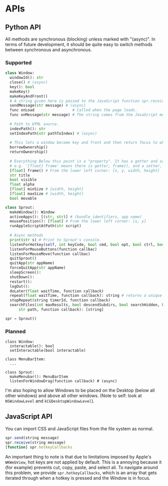 # APIs
## Python API
All methods are synchronous (blocking) unless marked with "(async)". In terms of future development, it should be quite easy to switch methods between synchronous and asynchronous.
### Supported
```python
class Window:
  windowId(): str
  close() # (async)
  key(): bool
  makeKey()
  makeKeyAndFront()
  # A string given here is passed to the JavaScript function spr.receive().
  sendMessage(str message) # (async)
  func onLoad                 # Called when the page loads.
  func onMessage(str message) # The string comes from the JavaScript method spr.send().
  
  # Path to HTML source.
  indexPath(): str
  setIndexPath(str pathToIndex) # (async)
  
  # This lets a window become key and front and then return focus to where it was originally.
  borrowOwnership()
  returnOwnership()
  
  # Everything Below this point is a "property". It has a getter and setter method.
  # e.g. '[float] frame' means there is getter, frame(), and a setter, setFrame().
  [float] frame() # From the lower left corner: [x, y, width, height]
  str title
  bool visible
  float alpha
  [float] minSize # [width, height]
  [float] maxSize # [width, height]
  bool movable

class Sprout:
  makeWindow(): Window
  activeApps(): [(str, str)] # (bundle identifiers, app name)
  mousePosition(): [float] # From the lower left corner: [x, y]
  runAppleScriptAtPath(str script)
  
  # Async methods
  print(str s) # Print to Sprout's console.
  listenForHotkey(self, int keyCode, bool cmd, bool opt, bool ctrl, bool shift, function callback) # (async)
  listenForMouseButtons(function callbac)
  listenForMouseMove(function callbac)
  quitSprout()
  quitApp(str appName)
  forceQuitApp(str appName)
  sleepScreen():
  shutDown():
  restart():
  logOut():
  doLater(float waitTime, function callback)
  repeat(float waitTime, function callback): string # returns a unique timerId
  stopRepeat(string timerId, function callback)
  searchFiles(int maxResults, bool descendSubdirs, bool searchHidden, bool excludeDirs, bool excludeFiles, bool extensions,
      str path, function callback): [string]

spr = Sprout()
```

### Planned
```
class Window:
  interactable(): bool
  setInteractable(bool interactable)

class MenuBarItem:
  ...

class Sprout:
  makeMenubar(): MenuBarItem
  listenForWindowDrag(function callback) # (async)
```

I'm also hoping to allow Windows to be placed on the Desktop (below all other windows) and above all other windows. (Note to self: look at `NSWindowLevel` and `kCGDesktopWindowLevel`).

## JavaScript API
You can import CSS and JavaScript files from the file system as normal.
```javascript
spr.send(string message)
spr.receive(string message)
[function] spr.hotkeyCallbacks
```
An important thing to note is that due to limitations imposed by Apple's `WKWebView`, hot keys are not applied by default. This is a annoying because it (for example) prevents cut, copy, paste, and select all. To navigate around this problem, we provide `spr.hotkeyCallbacks`, which is an array that gets iterated through when a hotkey is pressed and the Window is in focus.

